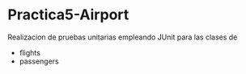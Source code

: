 # Practica5-Airport

Realizacion de pruebas unitarias empleando JUnit para las clases de 
- flights 
- passengers

